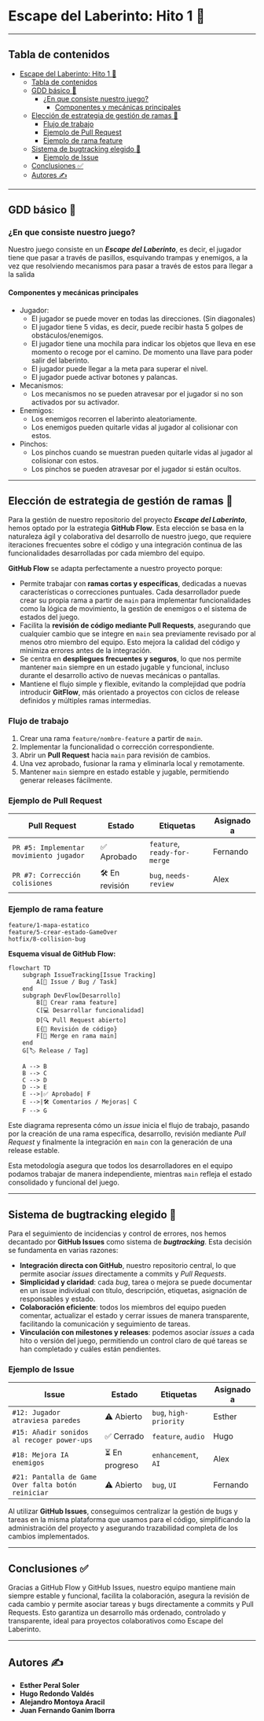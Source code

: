 # Escape del Laberinto: Hito 1 🚀

---

## Tabla de contenidos

- [Escape del Laberinto: Hito 1 🚀](#escape-del-laberinto-hito-1-)
  - [Tabla de contenidos](#tabla-de-contenidos)
  - [GDD básico 📝](#gdd-básico-)
    - [¿En que consiste nuestro juego?](#en-que-consiste-nuestro-juego)
      - [Componentes y mecánicas principales](#componentes-y-mecánicas-principales)
  - [Elección de estrategia de gestión de ramas 🌿](#elección-de-estrategia-de-gestión-de-ramas-)
    - [Flujo de trabajo](#flujo-de-trabajo)
    - [Ejemplo de Pull Request](#ejemplo-de-pull-request)
    - [Ejemplo de rama feature](#ejemplo-de-rama-feature)
  - [Sistema de bugtracking elegido 🐛](#sistema-de-bugtracking-elegido-)
    - [Ejemplo de Issue](#ejemplo-de-issue)
  - [Conclusiones ✅](#conclusiones-)
  - [Autores ✍️](#autores-️)

---

## GDD básico 📝

### ¿En que consiste nuestro juego?

Nuestro juego consiste en un ***Escape del Laberinto***, es decir, el jugador tiene que pasar a través de pasillos, esquivando trampas y enemigos, a la vez que resolviendo mecanismos para pasar a través de estos para llegar a la salida

#### Componentes y mecánicas principales
- Jugador:
  - El jugador se puede mover en todas las direcciones. (Sin diagonales)
  - El jugador tiene 5 vidas, es decir, puede recibir hasta 5 golpes de obstáculos/enemigos.
  - El jugador tiene una mochila para indicar los objetos que lleva en ese momento o recoge por el camino. De momento una llave para poder salir del laberinto.
  - El jugador puede llegar a la meta para superar el nivel.
  - El jugador puede activar botones y palancas.
-  Mecanismos:
   - Los mecanismos no se pueden atravesar por el jugador si no son activados por su activador.
- Enemigos:
  - Los enemigos recorren el laberinto aleatoriamente.
  - Los enemigos pueden quitarle vidas al jugador al colisionar con estos. 
- Pinchos:
  - Los pinchos cuando se muestran pueden quitarle vidas al jugador al colisionar con estos. 
  - Los pinchos se pueden atravesar por el jugador si están ocultos.

---

## Elección de estrategia de gestión de ramas 🌿

Para la gestión de nuestro repositorio del proyecto ***Escape del Laberinto***, hemos optado por la estrategia **GitHub Flow**. Esta elección se basa en la naturaleza ágil y colaborativa del desarrollo de nuestro juego, que requiere iteraciones frecuentes sobre el código y una integración continua de las funcionalidades desarrolladas por cada miembro del equipo.

**GitHub Flow** se adapta perfectamente a nuestro proyecto porque:

- Permite trabajar con **ramas cortas y específicas**, dedicadas a nuevas características o correcciones puntuales. Cada desarrollador puede crear su propia rama a partir de `main` para implementar funcionalidades como la lógica de movimiento, la gestión de enemigos o el sistema de estados del juego.
- Facilita la **revisión de código mediante Pull Requests**, asegurando que cualquier cambio que se integre en `main` sea previamente revisado por al menos otro miembro del equipo. Esto mejora la calidad del código y minimiza errores antes de la integración.
- Se centra en **despliegues frecuentes y seguros**, lo que nos permite mantener `main` siempre en un estado jugable y funcional, incluso durante el desarrollo activo de nuevas mecánicas o pantallas.
- Mantiene el flujo simple y flexible, evitando la complejidad que podría introducir **GitFlow**, más orientado a proyectos con ciclos de release definidos y múltiples ramas intermedias.

### Flujo de trabajo

1. Crear una rama `feature/nombre-feature` a partir de `main`.
2. Implementar la funcionalidad o corrección correspondiente.
3. Abrir un **Pull Request** hacia `main` para revisión de cambios.
4. Una vez aprobado, fusionar la rama y eliminarla local y remotamente.
5. Mantener `main` siempre en estado estable y jugable, permitiendo generar releases fácilmente.

### Ejemplo de Pull Request

| Pull Request | Estado | Etiquetas | Asignado a |
|--------------|--------|-----------|------------|
| `PR #5: Implementar movimiento jugador` | ✅ Aprobado | `feature`, `ready-for-merge` | Fernando |
| `PR #7: Corrección colisiones` | 🛠 En revisión | `bug`, `needs-review` | Alex |

### Ejemplo de rama feature

```text
feature/1-mapa-estatico
feature/5-crear-estado-GameOver
hotfix/8-collision-bug
```

**Esquema visual de GitHub Flow:**

```mermaid
flowchart TD
    subgraph IssueTracking[Issue Tracking]
        A[📝 Issue / Bug / Task]
    end
    subgraph DevFlow[Desarrollo]
        B[🌿 Crear rama feature]
        C[💻 Desarrollar funcionalidad]
        D[🔍 Pull Request abierto]
        E{📝 Revisión de código}
        F[🔀 Merge en rama main]
    end
    G[🏷 Release / Tag]

    A --> B
    B --> C
    C --> D
    D --> E
    E -->|✅ Aprobado| F
    E -->|🛠 Comentarios / Mejoras| C
    F --> G
```

Este diagrama representa cómo un *issue* inicia el flujo de trabajo, pasando por la creación de una rama específica, desarrollo, revisión mediante *Pull Request* y finalmente la integración en `main` con la generación de una release estable.

Esta metodología asegura que todos los desarrolladores en el equipo podamos trabajar de manera independiente, mientras `main` refleja el estado consolidado y funcional del juego.

---

## Sistema de bugtracking elegido 🐛

Para el seguimiento de incidencias y control de errores, nos hemos decantado por **GitHub Issues** como sistema de ***bugtracking***. Esta decisión se fundamenta en varias razones:

- **Integración directa con GitHub**, nuestro repositorio central, lo que permite asociar *issues* directamente a commits y *Pull Requests*.
- **Simplicidad y claridad**: cada *bug*, tarea o mejora se puede documentar en un issue individual con título, descripción, etiquetas, asignación de responsables y estado.
- **Colaboración eficiente**: todos los miembros del equipo pueden comentar, actualizar el estado y cerrar issues de manera transparente, facilitando la comunicación y seguimiento de tareas.
- **Vinculación con milestones y releases**: podemos asociar *issues* a cada hito o versión del juego, permitiendo un control claro de qué tareas se han completado y cuáles están pendientes.

### Ejemplo de Issue

| Issue | Estado | Etiquetas | Asignado a |
|-------|--------|-----------|------------|
| `#12: Jugador atraviesa paredes` | ⚠ Abierto | `bug`, `high-priority` | Esther |
| `#15: Añadir sonidos al recoger power-ups` | ✅ Cerrado | `feature`, `audio` | Hugo |
| `#18: Mejora IA enemigos` | ⏳ En progreso | `enhancement`, `AI` | Alex |
| `#21: Pantalla de Game Over falta botón reiniciar` | ⚠ Abierto | `bug`, `UI` | Fernando |

Al utilizar **GitHub Issues**, conseguimos centralizar la gestión de bugs y tareas en la misma plataforma que usamos para el código, simplificando la administración del proyecto y asegurando trazabilidad completa de los cambios implementados.

---

## Conclusiones ✅

Gracias a GitHub Flow y GitHub Issues, nuestro equipo mantiene main siempre estable y funcional, facilita la colaboración, asegura la revisión de cada cambio y permite asociar tareas y bugs directamente a commits y Pull Requests. Esto garantiza un desarrollo más ordenado, controlado y transparente, ideal para proyectos colaborativos como Escape del Laberinto.

---

## Autores ✍️

- **Esther Peral Soler**
- **Hugo Redondo Valdés**
- **Alejandro Montoya Aracil**
- **Juan Fernando Ganim Iborra**
